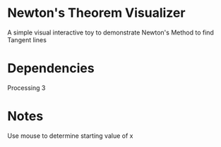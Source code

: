 # Newton's Theorem Visualizer
A simple visual interactive toy to demonstrate Newton's Method to find Tangent lines

# Dependencies
Processing 3

# Notes
Use mouse to determine starting value of x
